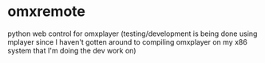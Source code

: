 omxremote
=========

python web control for omxplayer
(testing/development is being done using mplayer since I haven't gotten around to compiling omxplayer on my x86 system that I'm doing the dev work on)

